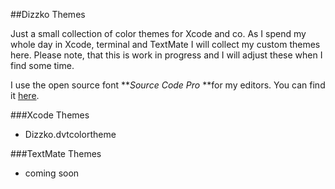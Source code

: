##Dizzko Themes

Just a small collection of color themes for Xcode and co. As I spend my whole day in Xcode, terminal and TextMate I will collect my custom themes here. Please note, that this is work in progress and I will adjust these when I find some time. 

I use the open source font ***Source Code Pro* **for my editors. You can find it [here](http://sourceforge.net/projects/sourcecodepro.adobe/). 


###Xcode Themes
- Dizzko.dvtcolortheme 

###TextMate Themes
- coming soon





